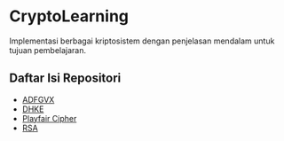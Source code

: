 # CryptoLearning

Implementasi berbagai kriptosistem dengan penjelasan mendalam untuk tujuan pembelajaran.

## Daftar Isi Repositori

- [ADFGVX](Notebooks/ADFGVX_Cipher)
- [DHKE](Notebooks/ADFGVX_Cipher)
- [Playfair Cipher](Notebooks/Playfair_Cipher)
- [RSA](Notebooks/RSA)
